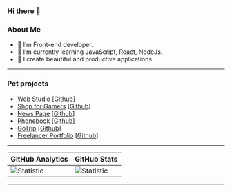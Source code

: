 ### Hi there 👋


### About Me
 - :telescope: I’m Front-end developer.
 - :seedling: I’m currently learning JavaScript, React, NodeJs.
 - :milky_way: I create beautiful and productive applications
---

### Pet projects 
- [Web Studio](https://sannyeks.github.io/goit-markup-hw-08/) [[Github](https://github.com/Sannyeks/goit-markup-hw-08)]
- [Shop for Gamers](https://sannyeks.github.io/shop-for-gamers/) [[Github](https://github.com/Sannyeks/shop-for-gamers)]
- [News Page](https://sannyeks.github.io/news-page/) [[Github](https://github.com/Sannyeks/news-page)]
- [Phonebook](https://sannyeks.github.io/goit-react-hw-08-phonebook/) [[Github](https://github.com/Sannyeks/goit-react-hw-08-phonebook)]
- [GoTrip](https://sannyeks.github.io/GoTrip/) [[Github](https://github.com/Sannyeks/GoTrip)]
- [Freelancer Portfolio](https://sannyeks.github.io/freelancer-portfolio/) [[Github](https://github.com/Sannyeks/freelancer-portfolio)]

---


| **GitHub Analytics** | **GitHub Stats** |
|----------------------|---------------|
| ![Statistic](https://github-readme-stats.vercel.app/api/top-langs/?username=Sannyeks&layout=compact&theme=github_dark&border_color=1d1d1f&card_width=400) | ![Statistic](http://github-profile-summary-cards.vercel.app/api/cards/stats?username={Sannyeks}&theme={tokyonight})


---


<!--
**Sannyeks/sannyeks** is a ✨ _special_ ✨ repository because its `README.md` (this file) appears on your GitHub profile.
Here are some ideas to get you started:

- 🔭 I’m currently working on ...
- 🌱 I’m currently learning ...
- 👯 I’m looking to collaborate on ...
- 🤔 I’m looking for help with ...
- 💬 Ask me about ...
- 📫 How to reach me: ...
- 😄 Pronouns: ...
- ⚡ Fun fact: ...
-->

